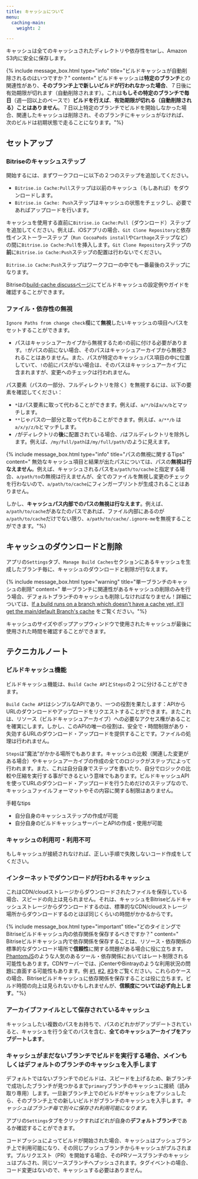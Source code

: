 ```yaml
---
title: キャッシュについて
menu:
  caching-main:
    weight: 2

---
```

キャッシュは全てのキャッシュされたディレクトリや依存性をtarし、Amazon S3内に安全に保存します。

{% include message_box.html type="info" title="ビルドキャッシュが自動削除されるのはいつですか？" content=" ビルドキャッシュは**特定のブランチ**との関連性があり、**そのブランチ上で新しいビルドが行われなかった場合**、７日後に有効期限が切れます（自動削除されます）。これは**もしその特定のブランチで毎日**（週一回以上のペースで）**ビルドを行えば**、**有効期限が切れる（自動削除される）ことはありません**。７日以上特定のブランチでビルドを開始しなかった場合、関連したキャッシュは削除され、そのブランチにキャッシュがなければ、次のビルドは初期状態で走ることになります。"%}

## セットアップ

### Bitriseのキャッシュステップ

開始するには、まずワークフローに以下の２つのステップを追加してください。

* `Bitrise.io Cache:Pull`ステップは以前のキャッシュ（もしあれば）をダウンロードします。
* `Bitrise.io Cache: Push`ステップはキャッシュの状態をチェックし、必要であればアップロードを行います。

キャッシュを使用する直前に`Bitrise.io Cache:Pull`（ダウンロード）ステップを追加してください。例えば、iOSアプリの場合、`Git Clone Repository`と依存性インストーラーステップ（`Run CocoaPods install`や`Carthage`ステップなど）の間に`Bitrise.io Cache:Pull`を挿入します。`Git Clone Repository`ステップの**前**に`Bitrise.io Cache:Push`ステップの配置は行わないでください。

`Bitrise.io Cache:Push`ステップはワークフローの中でも一番最後のステップになります。

Bitriseの[build-cache discussページ](https://discuss.bitrise.io/tags/build-cache)にてビルドキャッシュの設定例やガイドを確認することができます。

### ファイル・依存性の無視

`Ignore Paths from change check`欄にて**無視**したいキャッシュの項目へパスをセットすることができます。

* パスはキャッシュアーカイブから無視するため`!`の前に付ける必要があります。`!`がパスの前にない場合、そのパスはキャッシュアーカイブから無視されることはありません。また、パスが特定のキャッシュパス項目の中に位置していて、`!`の前にパスがない場合は、そのパスはキャッシュアーカイブに含まれますが、変更へのチェックは行われません。

パス要素（パスの一部分、フルディレクトリを除く）を無視するには、以下の要素を確認してください：

* `*`はパス要素に取って代わることができます。例えば、`a/*/b`は`a/x/b`とマッチします。
* `**`じゃパスの一部分と取って代わることができます。例えば、`a/**/b` は`a/x/y/z/b`とマッチします。
* `/`がディレクトリの**後**に配置されている場合、`/`はフルディレクトリを除外します。例えば、`/my/full/path`は`/my/full/path/`のように見えます。

{% include message_box.html type="info" title="パスの無視に関するTips" content=" 無効なキャッシュ項目と結果が出たパスについては、パスの**無視は行なえません**。例えば、キャッシュされるパスを`a/path/to/cache`と指定する場合、`a/path/to`の無視は行えませんが、全てのファイルを無視し変更のチェックを行わないので、`a/path/to/cache`にフィンガープリントが生成されることはありません。

しかし、**キャッシュパス内部でのパスの無視は行なえます**。例えば、`a/path/to/cache`があなたのパスであれば、ファイル内部にあるのが`a/path/to/cache`だけでない限り、`a/path/to/cache/.ignore-me`を無視することができます。"%}

## キャッシュのダウンロードと削除

アプリの`Settings`タブ、`Manage Build Caches`セクションにあるキャッシュを生成したブランチ毎に、キャッシュのダウンロードと削除が行なえます。

{% include message_box.html type="warning" title="単一ブランチのキャッシュの削除" content=" 単一ブランチに関連性があるキャッシュの削除のみを行う場合、デフォルトブランチのキャッシュも削除しなければなりません！詳細については、[If a build runs on a branch which doesn't have a cache yet, it'll get the main/default Branch's cache](#if-a-build-runs-on-a-branch-which-doesnt-have-a-cache-yet-itll-get-the-maindefault-branchs-cache) をご覧ください。"%}

キャッシュのサイズやポップアップウィンドウで使用されたキャッシュが最後に使用された時間を確認することができます。

## テクニカルノート

### ビルドキャッシュ機能

ビルドキャッシュ機能は、`Build Cache API`と`Steps`の２つに分けることができます。

`Build Cache API`はシンプルなAPIであり、一つの役割を果たします：APIからURLのダウンロードやアップロードをリクエストすることができます。またこれは、リソース（ビルドキャッシュアーカイブ）への必要なアクセス権があることを確実にします。しかし、このAPIの唯一の役割は、安全で・時間制限があり・失効するURLのダウンロード・アップロードを提供することです。ファイルの処理は行われません。

`Steps`は”魔法”がかかる場所でもあります。キャッシュの比較（関連した変更がある場合）やキャッシュアーカイブの作成の全てのロジックがステップによって行われます。また、これは自分自身でステップを書いたり、自分でロジックの比較や圧縮を実行する事ができるという意味でもあります。ビルドキャッシュAPIを使ってURLのダウンロード・アップロードを行うためだけのステップなので、キャッシュファイルフォーマットやその内容に関する制限はありません。

手軽なtips

* 自分自身のキャッシュステップの作成が可能
* 自分自身のビルドキャッシュサーバーとAPIの作成・使用が可能

### キャッシュの利用可・利用不可

もしキャッシュが接続されなければ、正しい手順で失敗しないコード作成をしてください。

### インターネットでダウンロードが行われるキャッシュ

これはCDN/cloudストレージからダウンロードされたファイルを保存している場合、スピードの向上は見られません。それは、キャッシュをBitriseビルドキャッシュストレージからダウンロードするのは、標準的なCDN/cloudストレージ場所からダウンロードするのとほぼ同じくらいの時間がかかるからです。

{% include message_box.html type="important" title="どのタイミングでBitriseビルドキャッシュ内の依存関係を保存するべきですか？" content=" Bitriseビルドキャッシュ内で依存関係を保存することは、リソース・依存関係の標準的なダウンロード場所で**信頼性**に関する問題がある場合に役に立ちます。[PhantomJS](https://github.com/Medium/phantomjs/issues/501)のような人気のあるツール・依存関係においてはレート制限される可能性もあります。CDNサーバーでは、jCenterやBintrayのような利用状況の問題に直面する可能性もあります。例 [#1](http://status.bitrise.io/incidents/gcx1qn5lj7yt), [#2](http://status.bitrise.io/incidents/3ztgwxvwq7rm), [#3](http://status.bitrise.io/incidents/dqpby9m1n274)をご覧ください。これらのケースの場合、Bitriseビルドキャッシュに依存関係を保存することは役に立ちます。ビルド時間の向上は見られないかもしれませんが、**信頼度については必ず向上します**。"%}

### アーカイブファイルとして保存されているキャッシュ

キャッシュしたい複数のパスをお持ちで、パスのどれかがアップデートされていると、キャッシュを行う全てのパスを含む、**全てのキャッシュアーカイブをアップデートします**。

### キャッシュがまだないブランチでビルドを実行する場合、メインもしくはデフォルトのブランチのキャッシュを入手します

デフォルトではないブランチでのビルドは、スピードを上げるため、新ブランチで成功したブランチが見つかるまで`primary`ブランチのキャッシュに接続（読み取り専用）します。一旦新ブランチ上でのビルドがキャッシュをプッシュしたら、そのブランチ上での新しいビルドがブランチのキャッシュを入手します。_キャッシュはブランチ毎で別々に保存され利用可能になります。_

アプリの`Settings`タブをクリックすればどれが自身の**デフォルトブランチ**であるか確認することができます。

コードプッシュによってビルドが開始された場合、キャッシュはプッシュブランチ上で利用可能になり、その同じプッシュブランチからキャッシュがプルされます。プルリクエスト（PR）を開始する場合、そのPRソースブランチのキャッシュはプルされ、同じソースブランチへプッシュされます。タグイベントの場合、コード変更はないので、キャッシュする必要はありません。